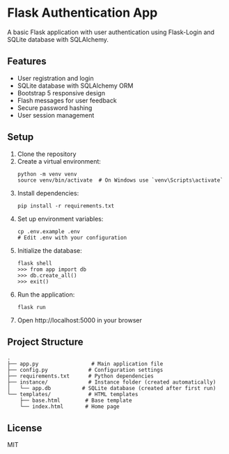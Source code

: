 # Flask Authentication App

A basic Flask application with user authentication using Flask-Login and SQLite database with SQLAlchemy.

## Features

- User registration and login
- SQLite database with SQLAlchemy ORM
- Bootstrap 5 responsive design
- Flash messages for user feedback
- Secure password hashing
- User session management

## Setup

1. Clone the repository
2. Create a virtual environment:
   ```
   python -m venv venv
   source venv/bin/activate  # On Windows use `venv\Scripts\activate`
   ```
3. Install dependencies:
   ```
   pip install -r requirements.txt
   ```
4. Set up environment variables:
   ```
   cp .env.example .env
   # Edit .env with your configuration
   ```
5. Initialize the database:
   ```
   flask shell
   >>> from app import db
   >>> db.create_all()
   >>> exit()
   ```
6. Run the application:
   ```
   flask run
   ```
7. Open http://localhost:5000 in your browser

## Project Structure

```
.
├── app.py                 # Main application file
├── config.py             # Configuration settings
├── requirements.txt      # Python dependencies
├── instance/             # Instance folder (created automatically)
│   └── app.db          # SQLite database (created after first run)
└── templates/            # HTML templates
    ├── base.html        # Base template
    └── index.html       # Home page
```

## License

MIT
